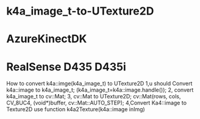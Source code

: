 # k4a_image_t-to-UTexture2D
# AzureKinectDK
# RealSense D435 D435i
How to convert k4a::imge(k4a_image_t) to UTexture2D
1,u should Convert k4a::image to k4a_image_t;
(k4a_image_t=k4a::image.handle());
2, convert k4a_image_t to cv::Mat;
3, cv::Mat to UTexture2D;
cv::Mat(rows, cols, CV_8UC4, (void*)buffer, cv::Mat::AUTO_STEP);
4,Convert Ka4::image to Texture2D
use function k4a2Texture(k4a::image inImg)

